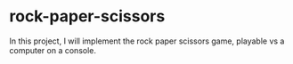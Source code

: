 # rock-paper-scissors
In this project, I will implement the rock paper scissors game, playable vs a computer on a console.